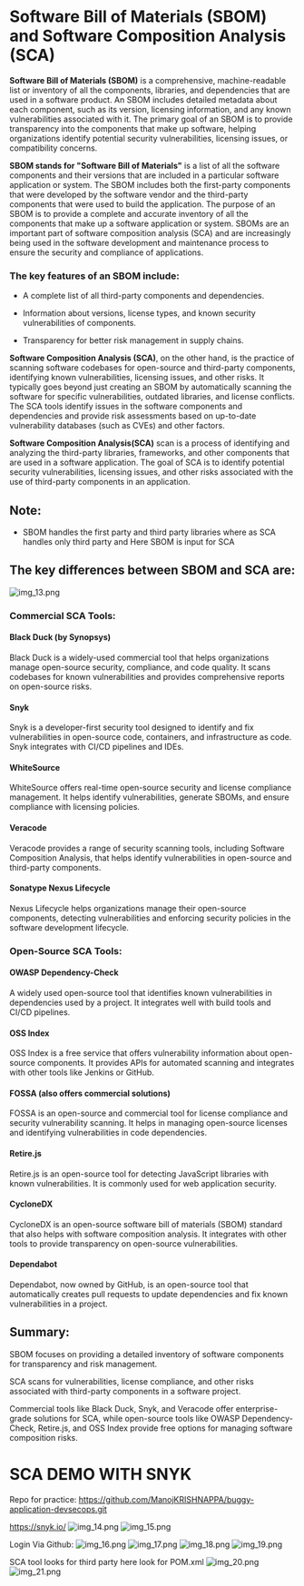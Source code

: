 # Software Bill of Materials (SBOM) and Software Composition Analysis (SCA)
**Software Bill of Materials (SBOM)** is a comprehensive, machine-readable list or inventory of all the components, libraries, and dependencies that are used in a software product. An SBOM includes detailed metadata about each component, such as its version, licensing information, and any known vulnerabilities associated with it. The primary goal of an SBOM is to provide transparency into the components that make up software, helping organizations identify potential security vulnerabilities, licensing issues, or compatibility concerns. 

**SBOM stands for "Software Bill of Materials"** is a list of all the software components and their versions
that are included in a particular software application or system. The SBOM includes both the first-party
components that were developed by the software vendor and the third-party components that were used
to build the application. The purpose of an SBOM is to provide a complete and accurate inventory of all
the components that make up a software application or system. SBOMs are an important part of
software composition analysis (SCA) and are increasingly being used in the software development and
maintenance process to ensure the security and compliance of applications.

### The key features of an SBOM include:

-   A complete list of all third-party components and dependencies.

-   Information about versions, license types, and known security vulnerabilities of components.

-   Transparency for better risk management in supply chains.

**Software Composition Analysis (SCA)**, on the other hand, is the practice of scanning software codebases for open-source and third-party components, identifying known vulnerabilities, licensing issues, and other risks. It typically goes beyond just creating an SBOM by automatically scanning the software for specific vulnerabilities, outdated libraries, and license conflicts. The SCA tools identify issues in the software components and dependencies and provide risk assessments based on up-to-date vulnerability databases (such as CVEs) and other factors.

**Software Composition Analysis(SCA)** scan is a process of identifying and analyzing the third-party
libraries, frameworks, and other components that are used in a software application. The goal of SCA is
to identify potential security vulnerabilities, licensing issues, and other risks associated with the use of
third-party components in an application.

## Note: 
-   SBOM handles the first party and third party libraries where as SCA handles only third party
and Here SBOM is input for SCA

## The key differences between SBOM and SCA are:

![img_13.png](img_13.png)
### Commercial SCA Tools:
#### Black Duck (by Synopsys)
Black Duck is a widely-used commercial tool that helps organizations manage open-source security, compliance, and code quality. It scans codebases for known vulnerabilities and provides comprehensive reports on open-source risks.

#### Snyk
Snyk is a developer-first security tool designed to identify and fix vulnerabilities in open-source code, containers, and infrastructure as code. Snyk integrates with CI/CD pipelines and IDEs.

#### WhiteSource
WhiteSource offers real-time open-source security and license compliance management. It helps identify vulnerabilities, generate SBOMs, and ensure compliance with licensing policies.

#### Veracode
Veracode provides a range of security scanning tools, including Software Composition Analysis, that helps identify vulnerabilities in open-source and third-party components.

#### Sonatype Nexus Lifecycle
Nexus Lifecycle helps organizations manage their open-source components, detecting vulnerabilities and enforcing security policies in the software development lifecycle.

### Open-Source SCA Tools:
#### OWASP Dependency-Check
A widely used open-source tool that identifies known vulnerabilities in dependencies used by a project. It integrates well with build tools and CI/CD pipelines.

#### OSS Index
OSS Index is a free service that offers vulnerability information about open-source components. It provides APIs for automated scanning and integrates with other tools like Jenkins or GitHub.

#### FOSSA (also offers commercial solutions)
FOSSA is an open-source and commercial tool for license compliance and security vulnerability scanning. It helps in managing open-source licenses and identifying vulnerabilities in code dependencies.

#### Retire.js
Retire.js is an open-source tool for detecting JavaScript libraries with known vulnerabilities. It is commonly used for web application security.

#### CycloneDX
CycloneDX is an open-source software bill of materials (SBOM) standard that also helps with software composition analysis. It integrates with other tools to provide transparency on open-source vulnerabilities.

#### Dependabot
Dependabot, now owned by GitHub, is an open-source tool that automatically creates pull requests to update dependencies and fix known vulnerabilities in a project.

## Summary:
SBOM focuses on providing a detailed inventory of software components for transparency and risk management.

SCA scans for vulnerabilities, license compliance, and other risks associated with third-party components in a software project.

Commercial tools like Black Duck, Snyk, and Veracode offer enterprise-grade solutions for SCA, while open-source tools like OWASP Dependency-Check, Retire.js, and OSS Index provide free options for managing software composition risks.

# SCA DEMO WITH SNYK
Repo for practice: https://github.com/ManojKRISHNAPPA/buggy-application-devsecops.git

https://snyk.io/
![img_14.png](img_14.png)
![img_15.png](img_15.png)

Login Via Github:
![img_16.png](img_16.png)
![img_17.png](img_17.png)
![img_18.png](img_18.png)
![img_19.png](img_19.png)

SCA tool looks for third party here look for POM.xml
![img_20.png](img_20.png)
![img_21.png](img_21.png)

